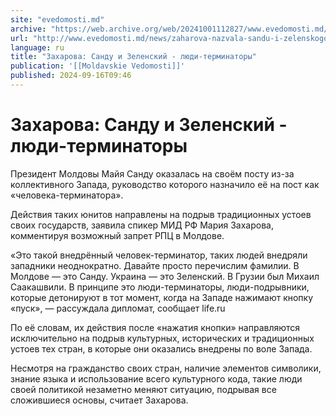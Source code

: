 ```yaml
---
site: "evedomosti.md"
archive: "https://web.archive.org/web/20241001112827/www.evedomosti.md/news/zaharova-nazvala-sandu-i-zelenskogo-vnedryonnymi-terminatora"
url: "http://www.evedomosti.md/news/zaharova-nazvala-sandu-i-zelenskogo-vnedryonnymi-terminatora"
language: ru
title: "Захарова: Санду и Зеленский - люди-терминаторы"
publication: '[[Moldavskie Vedomosti]]'
published: 2024-09-16T09:46
---
```


# Захарова: Санду и Зеленский - люди-терминаторы

Президент Молдовы Майя Санду оказалась на своём посту из-за коллективного Запада, руководство которого назначило её на пост как «человека-терминатора».

Действия таких юнитов направлены на подрыв традиционных устоев своих государств, заявила спикер МИД РФ Мария Захарова, комментируя возможный запрет РПЦ в Молдове.

«Это такой внедрённый человек-терминатор, таких людей внедряли западники неоднократно. Давайте просто перечислим фамилии. В Молдове — это Санду. Украина — это Зеленский. В Грузии был Михаил Саакашвили. В принципе это люди-терминаторы, люди-подрывники, которые детонируют в тот момент, когда на Западе нажимают кнопку «пуск», — рассуждала дипломат, сообщает life.ru

По её словам, их действия после «нажатия кнопки» направляются исключительно на подрыв культурных, исторических и традиционных устоев тех стран, в которые они оказались внедрены по воле Запада.

Несмотря на гражданство своих стран, наличие элементов символики, знание языка и использование всего культурного кода, такие люди своей политикой незаметно меняют ситуацию, подрывая все сложившиеся основы, считает Захарова.